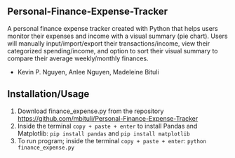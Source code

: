 ## Personal-Finance-Expense-Tracker
A personal finance expense tracker created with Python that helps users monitor their expenses and income with a visual summary (pie chart). Users will manually input/import/export their transactions/income, view their categorized spending/income, and option to sort their visual summary to compare their average weekly/monthly finances.
- Kevin P. Nguyen, Anlee Nguyen, Madeleine Bituli

## Installation/Usage
1. Download finance_expense.py from the repository https://github.com/mbituli/Personal-Finance-Expense-Tracker
2. Inside the terminal `copy + paste + enter` to install Pandas and Matplotlib: `pip install pandas` and `pip install matplotlib`
3. To run program; inside the terminal `copy + paste + enter`: `python finance_expense.py`
